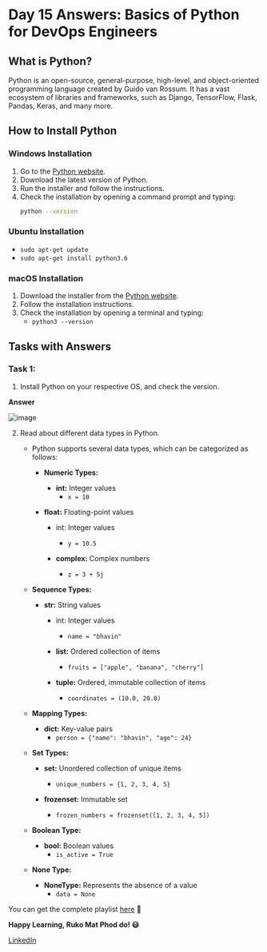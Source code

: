 # Day 15 Answers: Basics of Python for DevOps Engineers

## What is Python?

Python is an open-source, general-purpose, high-level, and object-oriented programming language created by Guido van Rossum. It has a vast ecosystem of libraries and frameworks, such as Django, TensorFlow, Flask, Pandas, Keras, and many more.

## How to Install Python

### Windows Installation

1. Go to the [Python website](https://www.python.org/downloads/).
2. Download the latest version of Python.
3. Run the installer and follow the instructions.
4. Check the installation by opening a command prompt and typing:
   ```bash
   python --version

### Ubuntu Installation
   - `sudo apt-get update`
   - `sudo apt-get install python3.6`

### macOS Installation

1. Download the installer from the [Python website](https://www.python.org/downloads/macos/).
2. Follow the installation instructions.
3. Check the installation by opening a terminal and typing:
   - `python3 --version`

## Tasks with Answers

### Task 1:

1. Install Python on your respective OS, and check the version.

**Answer**

![image](https://github.com/Bhavin213/90DaysOfDevOps/blob/master/2024/day15/image/Installation_Python.png)

2. Read about different data types in Python.
   - Python supports several data types, which can be categorized as follows:
      - **Numeric Types:**
         - **int:** Integer values
            - `x = 10`

      - **float:** Floating-point values
         - int: Integer values
            - `y = 10.5`

         - **complex:** Complex numbers
            - `z = 3 + 5j`

   - **Sequence Types:**
      - **str:** String values
         - int: Integer values
            - `name = "bhavin"`

         - **list:** Ordered collection of items
            - `fruits = ["apple", "banana", "cherry"]`

         - **tuple:** Ordered, immutable collection of items
            - `coordinates = (10.0, 20.0)`

   - **Mapping Types:**
      - **dict:** Key-value pairs
         - `person = {"name": "bhavin", "age": 24}`

   - **Set Types:**
      - **set:** Unordered collection of unique items
         - `unique_numbers = {1, 2, 3, 4, 5}`

      - **frozenset:** Immutable set
         - `frozen_numbers = frozenset([1, 2, 3, 4, 5])`

   - **Boolean Type:**
      - **bool:** Boolean values
         - `is_active = True`

   - **None Type:**
      - **NoneType:** Represents the absence of a value
         - `data = None`

You can get the complete playlist [here](https://www.youtube.com/watch?v=abPgj_3hzVY&list=PLlfy9GnSVerS_L5z0COaF7rsbgWmJXTOM) 🙌

**Happy Learning, Ruko Mat Phod do! 😃**

[LinkedIn](https://www.linkedin.com/in/bhavin-savaliya/)